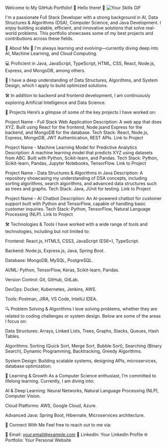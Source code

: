 Welcome to My GitHub Portfolio! 🎉
Hello there! 👋
![Your Skills GIF](https://github.com/user-attachments/assets/4e0071ac-51fd-40dc-b153-ea98961b719a)


I'm a passionate Full Stack Developer with a strong background in AI, Data Structures & Algorithms (DSA), Computer Science, and Java Development. I enjoy building scalable, efficient, and innovative solutions that solve real-world problems. This portfolio showcases some of my best projects and contributions across these fields.

🚀 About Me
🌱 I'm always learning and evolving—currently diving deep into AI, Machine Learning, and Cloud Computing.

💻 Proficient in Java, JavaScript, TypeScript, HTML, CSS, React, Node.js, Express, and MongoDB, among others.

🧠 I have a deep understanding of Data Structures, Algorithms, and System Design, which I apply to build optimized solutions.

🛠️ In addition to backend and frontend development, I am continuously exploring Artificial Intelligence and Data Science.

📂 Projects
Here’s a glimpse of some of the key projects I have worked on:

Project Name - Full Stack Web Application
Description: A web app that does XYZ. Built using React for the frontend, Node.jsand Express for the backend, and MongoDB for the database. Tech Stack: React, Node.js, Express, MongoDB, JWT Authentication, REST APIs. Link to Project

Project Name - Machine Learning Model for Predictive Analytics
Description: A machine learning model that predicts XYZ using datasets from ABC. Built with Python, Scikit-learn, and Pandas. Tech Stack: Python, Scikit-learn, Pandas, Jupyter Notebooks, TensorFlow. Link to Project

Project Name - Data Structures & Algorithms in Java
Description: A repository showcasing my understanding of DSA concepts, including sorting algorithms, search algorithms, and advanced data structures such as trees and graphs. Tech Stack: Java, JUnit for testing. Link to Project

Project Name - AI Chatbot
Description: An AI-powered chatbot for customer support built with Python and TensorFlow, capable of handling basic customer inquiries. Tech Stack: Python, TensorFlow, Natural Language Processing (NLP). Link to Project

🛠️ Technologies & Tools
I have worked with a wide range of tools and technologies, including but not limited to:

Frontend: React.js, HTML5, CSS3, JavaScript (ES6+), TypeScript.

Backend: Node.js, Express.js, Java, Spring Boot.

Database: MongoDB, MySQL, PostgreSQL.

AI/ML: Python, TensorFlow, Keras, Scikit-learn, Pandas.

Version Control: Git, GitHub, GitLab.

DevOps: Docker, Kubernetes, Jenkins, AWS.

Tools: Postman, JIRA, VS Code, IntelliJ IDEA.

🔍 Problem Solving & Algorithms
I love solving problems, whether they are related to coding challenges or system design. Below are some of the areas I focus on:

Data Structures: Arrays, Linked Lists, Trees, Graphs, Stacks, Queues, Hash Tables.

Algorithms: Sorting (Quick Sort, Merge Sort, Bubble Sort), Searching (Binary Search), Dynamic Programming, Backtracking, Greedy Algorithms.

System Design: Building scalable systems, designing APIs, microservices, database optimization.

📖 Learning & Growth
As a Computer Science enthusiast, I’m committed to lifelong learning. Currently, I am diving into:

AI & Deep Learning: Neural Networks, Natural Language Processing (NLP), Computer Vision.

Cloud Platforms: AWS, Google Cloud, Azure.

Advanced Java: Spring Boot, Hibernate, Microservices architecture.

🔗 Connect With Me
Feel free to reach out to me via:

📧 Email: your.email@example.com 💼 LinkedIn: Your LinkedIn Profile 🌐 Portfolio: Your Personal Website
